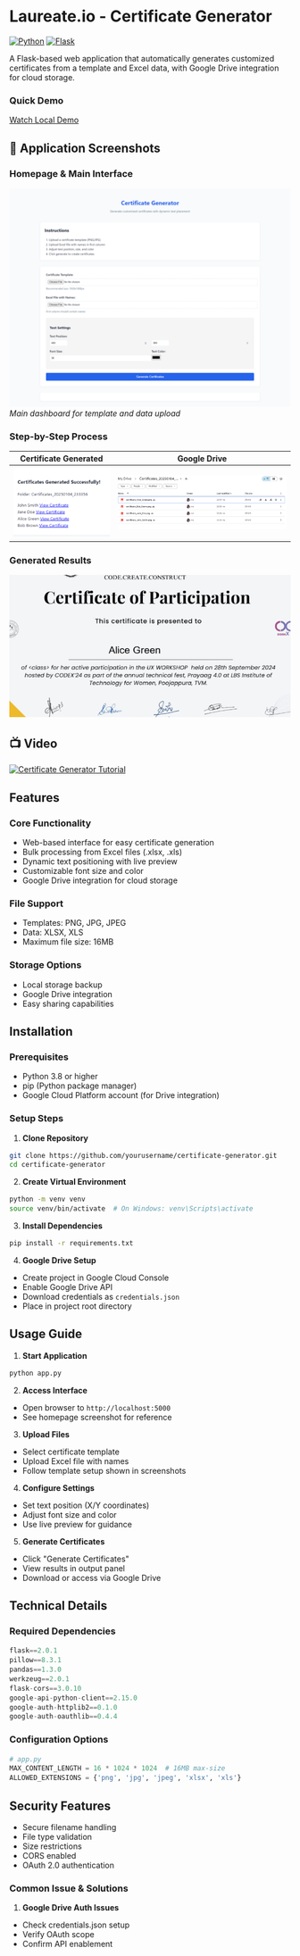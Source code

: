 # Laureate.io - Certificate Generator

[![Python](https://img.shields.io/badge/Python-3.8%2B-blue.svg)](https://www.python.org/downloads/)
[![Flask](https://img.shields.io/badge/Flask-2.0%2B-lightgrey.svg)](https://flask.palletsprojects.com/)

A  Flask-based web application that automatically generates customized certificates from a template and Excel data, with Google Drive integration for cloud storage.

### Quick Demo
[Watch Local Demo](screenshots/recording.mp4)

## 📸 Application Screenshots

### Homepage & Main Interface
![Homepage Interface](screenshots/home.png)
*Main dashboard for template and data upload*

### Step-by-Step Process
| Certificate Generated | Google Drive |
|----------------------|-----------------|
|![Template Setup](screenshots/img1.png) | ![Settings](screenshots/img2.png)|

### Generated Results
![Certificate Output](screenshots/img3.png)

## 📺 Video 

[![Certificate Generator Tutorial](https://img.youtube.com/vi/F_E-y25bC-o/maxresdefault.jpg)](https://www.youtube.com/watch?v=F_E-y25bC-o)

##  Features

### Core Functionality
- Web-based interface for easy certificate generation
- Bulk processing from Excel files (.xlsx, .xls)
- Dynamic text positioning with live preview
- Customizable font size and color
- Google Drive integration for cloud storage

### File Support
- Templates: PNG, JPG, JPEG
- Data: XLSX, XLS
- Maximum file size: 16MB

### Storage Options
- Local storage backup
- Google Drive integration
- Easy sharing capabilities

##  Installation

### Prerequisites
- Python 3.8 or higher
- pip (Python package manager)
- Google Cloud Platform account (for Drive integration)

### Setup Steps

1. **Clone Repository**
```bash
git clone https://github.com/yourusername/certificate-generator.git
cd certificate-generator
```

2. **Create Virtual Environment**
```bash
python -m venv venv
source venv/bin/activate  # On Windows: venv\Scripts\activate
```

3. **Install Dependencies**
```bash
pip install -r requirements.txt
```

4. **Google Drive Setup**
- Create project in Google Cloud Console
- Enable Google Drive API
- Download credentials as `credentials.json`
- Place in project root directory

##  Usage Guide

1. **Start Application**
```bash
python app.py
```

2. **Access Interface**
- Open browser to `http://localhost:5000`
- See homepage screenshot for reference

3. **Upload Files**
- Select certificate template
- Upload Excel file with names
- Follow template setup shown in screenshots

4. **Configure Settings**
- Set text position (X/Y coordinates)
- Adjust font size and color
- Use live preview for guidance

5. **Generate Certificates**
- Click "Generate Certificates"
- View results in output panel
- Download or access via Google Drive


##  Technical Details

### Required Dependencies
```python
flask==2.0.1
pillow==8.3.1
pandas==1.3.0
werkzeug==2.0.1
flask-cors==3.0.10
google-api-python-client==2.15.0
google-auth-httplib2==0.1.0
google-auth-oauthlib==0.4.4
```

### Configuration Options
```python
# app.py
MAX_CONTENT_LENGTH = 16 * 1024 * 1024  # 16MB max-size
ALLOWED_EXTENSIONS = {'png', 'jpg', 'jpeg', 'xlsx', 'xls'}
```

##  Security Features

- Secure filename handling
- File type validation
- Size restrictions
- CORS enabled
- OAuth 2.0 authentication

### Common Issue & Solutions

1. **Google Drive Auth Issues**
- Check credentials.json setup
- Verify OAuth scope
- Confirm API enablement
